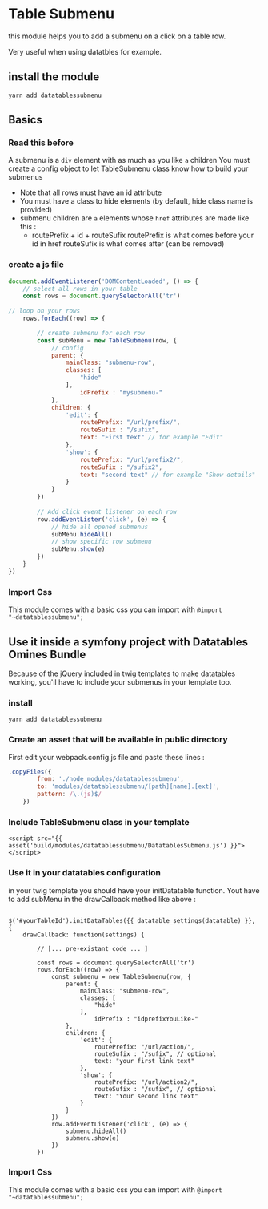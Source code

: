 # Table Submenu
this module helps you to add a submenu on a click on a table row.

Very useful when using datatbles for example.

## install the module
`yarn add datatablessubmenu`

## Basics

### Read this before
A submenu is a `div` element with as much as you like `a` children
You must create a config object to let TableSubmenu class know how to build your submenus

- Note that all rows must have an id attribute
- You must have a class to hide elements (by default, hide class name  is provided)
- submenu children are `a` elements whose `href` attributes are made like this :
    * routePrefix + id + routeSufix
    routePrefix is what comes before your id in href
    routeSufix is what comes after (can be removed)
    
### create a js file
```javascript
document.addEventListener('DOMContentLoaded', () => {
    // select all rows in your table
    const rows = document.querySelectorAll('tr')
    
// loop on your rows
    rows.forEach((row) => {

        // create submenu for each row
        const subMenu = new TableSubmenu(row, {
            // config
            parent: {
                mainClass: "submenu-row",
                classes: [
                    "hide"
                ],
                    idPrefix : "mysubmenu-"
            },
            children: {
                'edit': {
                    routePrefix: "/url/prefix/",
                    routeSufix : "/sufix",
                    text: "First text" // for example "Edit"
                },
                'show': {
                    routePrefix: "/url/prefix2/",
                    routeSufix : "/sufix2",
                    text: "second text" // for example "Show details"
                }
            }
        })
        
        // Add click event listener on each row
        row.addEventLister('click', (e) => {
            // hide all opened submenus
            subMenu.hideAll()
            // show specific row submenu
            subMenu.show(e)
        })
    }
})
```

### Import Css
This module comes with a basic css you can import with
`@import "~datatablessubmenu";`

## Use it inside a symfony project with Datatables Omines Bundle
Because of the jQuery included in twig templates to make datatables working, you'll have to include your submenus in your template too.

### install
`yarn add datatablessubmenu`

### Create an asset that will be available in public directory

First edit your webpack.config.js file and paste these lines :

````javascript
.copyFiles({
        from: './node_modules/datatablessubmenu',
        to: 'modules/datatablessubmenu/[path][name].[ext]',
        pattern: /\.(js)$/
    })
````

### Include TableSubmenu class in your template
`<script src="{{ asset('build/modules/datatablessubmenu/DatatablesSubmenu.js') }}"></script>`

### Use it in your datatables configuration
in your twig template you should have your initDatatable function.
Yout have to add subMenu in the drawCallback method like above :

```

$('#yourTableId').initDataTables({{ datatable_settings(datatable) }}, {
    drawCallback: function(settings) {
       
        // [... pre-existant code ... ]
    
        const rows = document.querySelectorAll('tr')
        rows.forEach((row) => {
            const submenu = new TableSubmenu(row, {
                parent: {
                    mainClass: "submenu-row",
                    classes: [
                        "hide"
                    ],
                        idPrefix : "idprefixYouLike-"
                },
                children: {
                    'edit': {
                        routePrefix: "/url/action/",
                        routeSufix : "/sufix", // optional
                        text: "your first link text"
                    },
                    'show': {
                        routePrefix: "/url/action2/",
                        routeSufix : "/sufix", // optional
                        text: "Your second link text"
                    }
                }
            })
            row.addEventListener('click', (e) => {
                submenu.hideAll()
                submenu.show(e)
            })
        })

```
### Import Css
This module comes with a basic css you can import with
`@import "~datatablessubmenu";`
